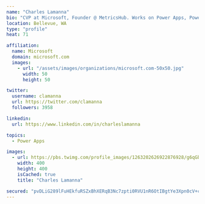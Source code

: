 ```yaml
---
name: "Charles Lamanna"
bio: "CVP at Microsoft, Founder @ MetricsHub. Works on Power Apps, Power Automate, Power Virtual Agent, Common Data Service and Dynamics 365."
location: Bellevue, WA
type: "profile"
heat: 71

affiliation:
  name: Microsoft
  domain: microsoft.com
  images:
    - url: "/assets/images/organizations/microsoft.com-50x50.jpg"
      width: 50
      height: 50

twitter:
  username: clamanna
  url: https://twitter.com/clamanna
  followers: 3958

linkedin:
  url: https://www.linkedin.com/in/charleslamanna

topics:
  - Power Apps

images:
  - url: https://pbs.twimg.com/profile_images/1263202626922876928/g6qGbHZ-_400x400.jpg
    width: 400
    height: 400
    isCached: true
    title: "Charles Lamanna"

secured: "pvDLiG289lFuHEkfuRSZxBhXERqB3Nc7zpti0RVU1nR6OtIBgtYe3Xpn0cV+cJfzvTDIRfOt/DksSoHWGSdBVHQ82mQU5lWVhk3nE8PvwCbUFG/0duO9i3laULPr6AS0H42Gi61H+yElnIxYxAXJhQVtMBV41yM5BnKUaHa2iZ3Xxtmv9fnS/sBdHzWc1u1mMktALvQcSTu4ZhBE1vWTTqeQO8ZX9Rk9BvmbcHjlipMeUbGagc3tzgTrSlR8xrcl1HBStLYVLN93Rf3txtv9SF58PoSNL6at5X4OzlvKolungtXnVrPejLiLCAzNfRKCGSlP6Fw7vdLIN9Xhw8OeoZHdSJ4RI9+vhFc2pfoHHRIeM+umMniqg8k9vMBRXXgvZ5JqTiaoabHfxopUTi03kKyjxklB3q2SYAj8g4Bgzfs=;itvcd7EoKB9nd8VsAKp/VQ=="
---
```


